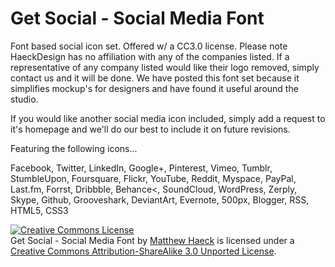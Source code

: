 Get Social - Social Media Font
=============

Font based social icon set. Offered w/ a CC3.0 license. Please note HaeckDesign has no affiliation with any of the companies listed. If a representative of any company listed would like their logo removed, simply contact us and it will be done. We have posted this font set because it simplifies mockup's for designers and have found it useful around the studio.

If you would like another social media icon included, simply add a request to it's homepage and we'll do our best to include it on future revisions.

Featuring the following icons...

Facebook, Twitter, LinkedIn, Google+, Pinterest, Vimeo, Tumblr, StumbleUpon, Foursquare, Flickr, YouTube, Reddit, Myspace, PayPal, Last.fm, Forrst, Dribbble, Behance<, SoundCloud, WordPress, Zerply, Skype, Github, Grooveshark, DeviantArt, Evernote, 500px, Blogger, RSS, HTML5, CSS3

<a rel="license" href="http://creativecommons.org/licenses/by-sa/3.0/deed.en_US"><img alt="Creative Commons License" style="border-width:0" src="http://i.creativecommons.org/l/by-sa/3.0/80x15.png" /></a><br /><span xmlns:dct="http://purl.org/dc/terms/" href="http://purl.org/dc/dcmitype/StillImage" property="dct:title" rel="dct:type">Get Social - Social Media Font</span> by <a xmlns:cc="http://creativecommons.org/ns#" href="http://haeckdesign.com/freebies/icons/get-social-icon-font" property="cc:attributionName" rel="cc:attributionURL">Matthew Haeck</a> is licensed under a <a rel="license" href="http://creativecommons.org/licenses/by-sa/3.0/deed.en_US">Creative Commons Attribution-ShareAlike 3.0 Unported License</a>.
